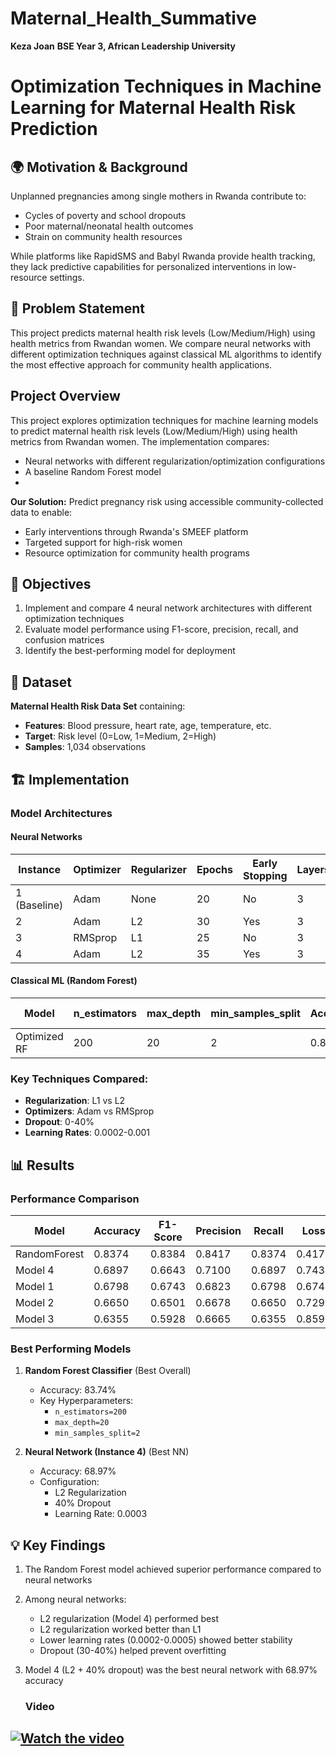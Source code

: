 # Maternal_Health_Summative
 **Keza Joan**
**BSE Year 3, African Leadership University**
# Optimization Techniques in Machine Learning for Maternal Health Risk Prediction

## 🌍 Motivation & Background
Unplanned pregnancies among single mothers in Rwanda contribute to:
- Cycles of poverty and school dropouts
- Poor maternal/neonatal health outcomes
- Strain on community health resources

While platforms like RapidSMS and Babyl Rwanda provide health tracking, they lack predictive capabilities for personalized interventions in low-resource settings.

## 📌 Problem Statement
This project predicts maternal health risk levels (Low/Medium/High) using health metrics from Rwandan women. We compare neural networks with different optimization techniques against classical ML algorithms to identify the most effective approach for community health applications.

## Project Overview
This project explores optimization techniques for machine learning models to predict maternal health risk levels (Low/Medium/High) using health metrics from Rwandan women. The implementation compares:
- Neural networks with different regularization/optimization configurations
- A baseline Random Forest model
- 
**Our Solution:**
Predict pregnancy risk using accessible community-collected data to enable:
- Early interventions through Rwanda's SMEEF platform
- Targeted support for high-risk women
- Resource optimization for community health programs
## 🎯 Objectives
1. Implement and compare 4 neural network architectures with different optimization techniques
2. Evaluate model performance using F1-score, precision, recall, and confusion matrices
3. Identify the best-performing model for deployment

## 📂 Dataset
**Maternal Health Risk Data Set** containing:
- **Features**: Blood pressure, heart rate, age, temperature, etc.
- **Target**: Risk level (0=Low, 1=Medium, 2=High)
- **Samples**: 1,034 observations

## 🏗️ Implementation

### Model Architectures

#### Neural Networks
| Instance | Optimizer | Regularizer | Epochs | Early Stopping | Layers | Learning Rate | Dropout | Accuracy | F1-Score | Precision | Recall |
|----------|-----------|-------------|--------|----------------|--------|---------------|---------|----------|----------|-----------|--------|
| 1 (Baseline) | Adam | None | 20 | No | 3 | 0.001 | 0% | 0.6798 | 0.6743 | 0.6823 | 0.6798 |
| 2 | Adam | L2 | 30 | Yes | 3 | 0.0005 | 30% | 0.6650 | 0.6501 | 0.6678 | 0.6650 |
| 3 | RMSprop | L1 | 25 | No | 3 | 0.0002 | 20% | 0.6355 | 0.5928 | 0.6665 | 0.6355 |
| 4 | Adam | L2 | 35 | Yes | 3 | 0.0003 | 40% | 0.6897 | 0.6643 | 0.7100 | 0.6897 |

#### Classical ML (Random Forest)
| Model | n_estimators | max_depth | min_samples_split | Accuracy | F1-Score | 
|-------|--------------|-----------|-------------------|----------|----------|
| Optimized RF | 200 | 20 | 2 | 0.8374 | 0.8384 |

### Key Techniques Compared:
- **Regularization**: L1 vs L2
- **Optimizers**: Adam vs RMSprop
- **Dropout**: 0-40%
- **Learning Rates**: 0.0002-0.001

## 📊 Results

### Performance Comparison
| Model | Accuracy | F1-Score | Precision | Recall | Loss |
|-------|----------|----------|-----------|--------|------|
| RandomForest | 0.8374 | 0.8384 | 0.8417 | 0.8374 | 0.4179 |
| Model 4 | 0.6897 | 0.6643 | 0.7100 | 0.6897 | 0.7436 |
| Model 1 | 0.6798 | 0.6743 | 0.6823 | 0.6798 | 0.6748 |
| Model 2 | 0.6650 | 0.6501 | 0.6678 | 0.6650 | 0.7292 |
| Model 3 | 0.6355 | 0.5928 | 0.6665 | 0.6355 | 0.8597 |

### Best Performing Models
1. **Random Forest Classifier** (Best Overall)
   - Accuracy: 83.74%
   - Key Hyperparameters: 
     - `n_estimators=200`
     - `max_depth=20`
     - `min_samples_split=2`

2. **Neural Network (Instance 4)** (Best NN)
   - Accuracy: 68.97%
   - Configuration:
     - L2 Regularization
     - 40% Dropout
     - Learning Rate: 0.0003

## 💡 Key Findings
1. The Random Forest model achieved superior performance compared to neural networks
2. Among neural networks:
   - L2 regularization (Model 4) performed best
   - L2 regularization worked better than L1
   - Lower learning rates (0.0002-0.0005) showed better stability
   - Dropout (30-40%) helped prevent overfitting
3. Model 4 (L2 + 40% dropout) was the best neural network with 68.97% accuracy


   ### Video
## [![Watch the video](https://img.youtube.com/vi/LBi41Ysy4Bg/0.jpg)](https://youtu.be/LBi41Ysy4Bg)


 
